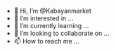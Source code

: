 - 👋 Hi, I’m @Kabayanmarket
- 👀 I’m interested in ...
- 🌱 I’m currently learning ...
- 💞️ I’m looking to collaborate on ...
- 📫 How to reach me ...

<!---
Kabayanmarket/Kabayanmarket is a ✨ special ✨ repository because its `README.md` (this file) appears on your GitHub profile.
You can click the Preview link to take a look at your changes.
--->

